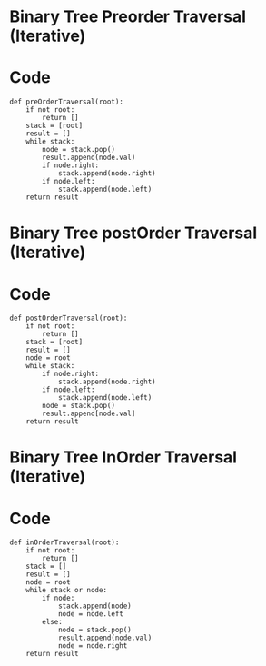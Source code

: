 # Binary Tree Preorder Traversal (Iterative)
# Code
```
def preOrderTraversal(root):
	if not root:
		return []
	stack = [root]
	result = []
	while stack:
		node = stack.pop()
		result.append(node.val)
		if node.right:
			stack.append(node.right)
		if node.left:
			stack.append(node.left)
	return result
```
# Binary Tree postOrder Traversal (Iterative)
# Code
```
def postOrderTraversal(root):
	if not root:
		return []
	stack = [root]
	result = []
	node = root
	while stack:
		if node.right:
			stack.append(node.right)
		if node.left:
			stack.append(node.left)
		node = stack.pop()
		result.append[node.val]
	return result
```
# Binary Tree InOrder Traversal (Iterative)
# Code
```
def inOrderTraversal(root):
	if not root:
		return []
	stack = []
	result = []
	node = root
	while stack or node:
		if node:
			stack.append(node)
			node = node.left
		else:
			node = stack.pop()
			result.append(node.val)
			node = node.right
	return result
```